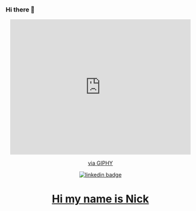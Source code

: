 ### Hi there 👋

<div id='header' align='center'>
  <iframe src="https://giphy.com/embed/ASd0Ukj0y3qMM" width="480" height="360" frameBorder="0" class="giphy-embed" allowFullScreen></iframe><p><a href="https://giphy.com/gifs/the-simpsons-hello-hi-ASd0Ukj0y3qMM">via GIPHY</a></p>
  <div id='linkedin'>
    <a href='https://www.linkedin.com/in/npicciano79/'>
      <img src='https://img.shields.io/badge/LinkedIn-blue?style=for-the-badge&logo=linkedin&logoColor=white' alt='linkedin badge'/>
  
  </div>
  <h1>Hi my name is Nick</h1>
  </div>



<!--
**npicciano79/npicciano79** is a ✨ _special_ ✨ repository because its `README.md` (this file) appears on your GitHub profile.

Here are some ideas to get you started:

- 🔭 I’m currently working on ...
- 🌱 I’m currently learning ...
- 👯 I’m looking to collaborate on ...
- 🤔 I’m looking for help with ...
- 💬 Ask me about ...
- 📫 How to reach me: ...
- 😄 Pronouns: ...
- ⚡ Fun fact: ...
-->
